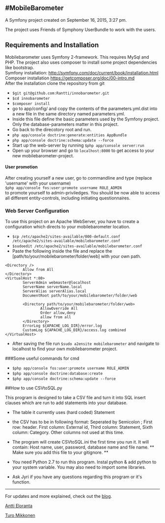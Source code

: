 #MobileBarometer
---

A Symfony project created on September 16, 2015, 3:27 pm.

The project uses Friends of Symphony UserBundle to work with the users.

## Requirements and Installation

Mobilebarometer uses Symfony 2-framework. This requires MySql and PHP. The project also uses composer to install some project dependencies like bootstrap.  
Symfony installation: http://symfony.com/doc/current/book/installation.html  
Composer installation https://getcomposer.org/doc/00-intro.md  
After the installation clone the repository from git
- `$git git@github.com:Rantti/innobarometer.git`
- `$cd innobarometer`
- `$composer install`
- go to app/config/ and copy the contents of the parameters.yml.dist into a new file in the same directory named parameters.yml.
- Inside this file define the basic parameters used by the Symfony project. Only the database-parameters matter in this project.
- Go back to the direcotory root and run.
- `php app/console doctrine:generate:entities AppBundle`
- `php app/console doctrine:schema:update --force`
- Start up the web-server by running `$php app/console server:run`
- Open up your browser and go to `localhost:8000` to get access to your new mobilebarometer-project.

#### User promotion
After creating yourself a new user, go to commandline and type (replace 'username' with your username)  
`$php app/console fos:user:promote username ROLE_ADMIN`  
to promote yourself to admin-priviledges. You should be now able to access all different entity-controls, including initiating questionnaires.

### Web Server Configuration
To use this project on an Apache WebServer, you have to create a configuration which directs to your mobilebarometer location.

- `$cp /etc/apache2/sites-available/000-default.conf /etc/apache2/sites-available/mobilebarometer.conf`
- `$sudoedit /etc/apache2/sites-available/mobilebarometer.conf`  
- Paste the following inside the file and replace the [path/to/your/mobilebarometer/folder/web] with your own path.
```
<Directory />
        Allow from All
</Directory>
<VirtualHost *:80>
        ServerAdmin webmaster@localhost
        ServerName serverName.local
        ServerAlias serverAlias.local
        DocumentRoot path/to/your/mobilebarometer/folder/web

        <Directory path/to/your/mobilebarometer/folder/web>
                AllowOverride All
                Order allow,deny
                allow from all
        </Directory>
        ErrorLog ${APACHE_LOG_DIR}/error.log
        CustomLog ${APACHE_LOG_DIR}/access.log combined
</VirtualHost>
```
- After saving the file run `$sudo a2ensite mobilebarometer` and navigate to localhost to find your own mobilebarometer project.

###Some useful commands for cmd
+ `$php app/console fos:user:promote username ROLE_ADMIN`  
+ `$php app/console doctrine:database:create`  
+ `$php app/console doctrine:schema:update --force`  


##How to use CSVtoSQL.py

This program is designed to take a CSV file and turn it into SQL insert clauses which are run to add statements into your database.

- The table it currently uses (hard coded) Statement
- the CSV has to be in following format: 
  Seperated by Semicolon ;
  First row: header. 
  First column: External id, Third column: Statement, Sixth column: Category. Other columns not used at this time.

- The program will create CSVtoSQL.ini the first time you run it. It will contain: Host name, user, password, database name and file name. ** Make sure you add this file to your gitignore. **
- You need Python 2.7 to run this program. Instal python & add python to your system variable. You may also need to import some libraries. 

- Ask Jyri if you have any questions regarding this program or it's function.

---

For updates and more explained, check  out the [blog](https://slothfuldesigns.wordpress.com).

[Antti Eloranta](https://anttieloranta.wordpress.com)

[Turo Mikkonen](https://turomikkonen.wordpress.com)



